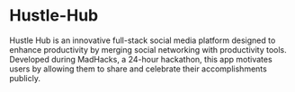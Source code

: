 # Hustle-Hub
Hustle Hub is an innovative full-stack social media platform designed to enhance productivity by merging social networking with productivity tools. Developed during MadHacks, a 24-hour hackathon, this app motivates users by allowing them to share and celebrate their accomplishments publicly.
